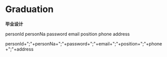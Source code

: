 # Graduation
**毕业设计**

personId
personNa
password
email
position
phone
address

personId+";"+personNa+";"+password+";"+email+";"+position+";"+phone+";"+address